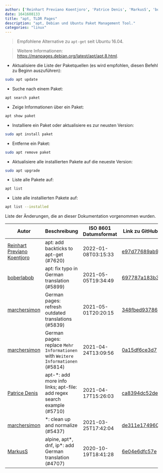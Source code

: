 ```yaml
---
author: ['Reinhart Previano Koentjoro', 'Patrice Denis', 'MarkusS', 'boberlabob', 'marchersimon']
date: 1641608133
title: "apt, TLDR Pages"
description: "apt, Debian und Ubuntu Paket Management Tool."
categories: "linux"
---
```

> Empfohlene Alternative zu `apt-get` seit Ubuntu 16.04.

> Weitere Informationen: <https://manpages.debian.org/latest/apt/apt.8.html>.

- Aktualisiere die Liste der Paketquellen (es wird empfohlen, diesen Befehl zu Beginn auszuführen):

```bash
sudo apt update
```

- Suche nach einem Paket:

```bash
apt search paket
```

- Zeige Informationen über ein Paket:

```bash
apt show paket
```

- Installiere ein Paket oder aktualisiere es zur neusten Version:

```bash
sudo apt install paket
```

- Entferne ein Paket:

```bash
sudo apt remove paket
```

- Aktualisiere alle installierten Pakete auf die neueste Version:

```bash
sudo apt upgrade
```

- Liste alle Pakete auf:

```bash
apt list
```

- Liste alle installierten Pakete auf:

```bash
apt list --installed
```
Liste der Änderungen, die an dieser Dokumentation vorgenommen wurden.


Autor | Beschreibung | ISO 8601 Datumsformat | Link zu GitHub
------|-----|-----|-----
[Reinhart Previano Koentjoro](mailto:reinhart_previano@yahoo.com) | apt: add backticks to apt-get (#7620) | 2022-01-08T03:15:33 | [e97d77689ab9](https://github.com/tldr-pages/tldr/commit/e97d77689ab99cfb2860768a9a50a0a65a4e03bd)
[boberlabob](mailto:tobias.portmann@pm.me) | apt: fix typo in German translation (#5899) | 2021-05-05T19:34:49 | [697787a183b3](https://github.com/tldr-pages/tldr/commit/697787a183b349082ce1a33fc8a24acb8c6f2018)
[marchersimon](mailto:50295997+marchersimon@users.noreply.github.com) | German pages: refresh outdated translations (#5839) | 2021-05-01T20:20:15 | [348fbed93786](https://github.com/tldr-pages/tldr/commit/348fbed937865e33794197c0838aa2939abd41bc)
[marchersimon](mailto:50295997+marchersimon@users.noreply.github.com) | German pages: replace `Mehr Informationen` with `Weitere Informationen` (#5814) | 2021-04-24T13:09:56 | [0a15df6ce3d7](https://github.com/tldr-pages/tldr/commit/0a15df6ce3d790b71b8fa4ae2e8befe0ed0806c7)
[Patrice Denis](mailto:patrice.denis@gmail.com) | apt-*: add more info links; apt-file: add regex search example (#5710) | 2021-04-17T15:26:03 | [ca8394dc52de](https://github.com/tldr-pages/tldr/commit/ca8394dc52def4e55971ce4049b20fa8839f464d)
[marchersimon](mailto:50295997+marchersimon@users.noreply.github.com) | *: clean up and normalize (#5437) | 2021-03-25T17:42:04 | [de311e174960](https://github.com/tldr-pages/tldr/commit/de311e17496083a7f805793ef228995ecc7e8c97)
[MarkusS](mailto:markusscoding@outlook.com) | alpine, apt*, dnf, ip*: add German translation (#4707) | 2020-10-19T18:41:28 | [6e04e6dfc57e](https://github.com/tldr-pages/tldr/commit/6e04e6dfc57e323fed7b4ab2e5f46358463b2008)

